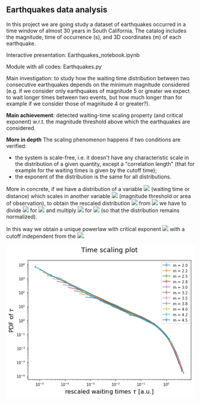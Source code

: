 ## Earthquakes data analysis

In this project we are going study a dataset of earthquakes occurred in a time window of almost 30 years in South California. The catalog includes the magnitude, time of occurrence (s), and 3D coordinates (m) of each earthquake.

Interactive presentation:  	Earthquakes_notebook.ipynb

Module with all codes: Earthquakes.py

Main investigation: to study how the waiting time distribution between two consecutive earthquakes depends on the minimum magnitude considered (e.g. if we consider only earthquakes of magnitude 5 or greater we expect to wait longer times between two events, but how much longer than for example if we consider those of magnitude 4 or greater?).

**Main achievement**: detected waiting-time scaling property (and critical exponent) w.r.t. the magnitude threshold above which the earthquakes are considered. 

**More in depth**
The scaling phenomenon happens if two conditions are verified:
* the system is scale-free, i.e. it doesn't have any characteristic scale in the distribution of a given quantity, except a "correlation length" (that for example for the waiting times is given by the cutoff time);
* the exponent of the distribution is the same for all distributions.

More in concrete, if we have a distribution of a variable <img src="https://render.githubusercontent.com/render/math?math=\mathbf{x}"> (waiting time or distance) which scales in another variable <img src="https://render.githubusercontent.com/render/math?math=y"> (magnitude threshold or area of observation), to obtain the rescaled distribution <img src="https://render.githubusercontent.com/render/math?math=P(z)"> from <img src="https://render.githubusercontent.com/render/math?math=P_y(\mathbf{x}) = \mathbf{x}^{\delta} \cdot f(\mathbf{x}/\mathbf{x}_{cut}(y))"> we have to divide <img src="https://render.githubusercontent.com/render/math?math=\mathbf{x}"> for <img src="https://render.githubusercontent.com/render/math?math=\mathbf{x}_{cut}"> and multiply <img src="https://render.githubusercontent.com/render/math?math=P_y(\mathbf{x})"> for <img src="https://render.githubusercontent.com/render/math?math=\mathbf{x}_{cut}(y)">  (so that the distribution remains normalized).

In this way we obtain a unique powerlaw with critical exponent <img src="https://render.githubusercontent.com/render/math?math=\delta"> with a cutoff independent from the <img src="https://render.githubusercontent.com/render/math?math=y">. 

<img src='Supplementary material/time-scaling.png' >
